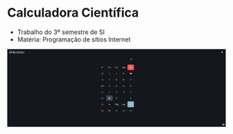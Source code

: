 # Calculadora Científica

- Trabalho do 3º semestre de SI
- Matéria: Programação de sítios Internet

![website-pic](./img/website-pic.png)
